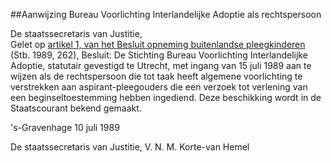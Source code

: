 <meta http-equiv='Content-Type' content='text/html; charset=utf-8' />

##Aanwijzing Bureau Voorlichting Interlandelijke Adoptie als rechtspersoon

De staatssecretaris van Justitie,  
Gelet op [artikel 1, van het Besluit opneming buitenlandse pleegkinderen](../../../../../../../../../AMvB/besluit/opneming/buitenlandse/pleegkinderen/BWBR0004582/README.md) (Stb. 1989, 262),
Besluit:     De Stichting Bureau Voorlichting Interlandelijke Adoptie, statutair gevestigd te Utrecht, met ingang van 15 juli 1989 aan te wijzen als de rechtspersoon die tot taak heeft algemene voorlichting te verstrekken aan aspirant-pleegouders die een verzoek tot verlening van een beginseltoestemming hebben ingediend. Deze beschikking wordt in de Staatscourant bekend gemaakt.     

's-Gravenhage 
10 juli 1989    

De 
staatssecretaris van Justitie, 
V. N. M. Korte-van Hemel      
